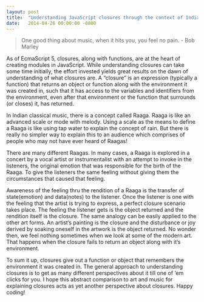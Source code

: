 ```yaml
---
layout: post
title:  "Understanding JavaScript closures through the context of Indian classical music and modern art"
date:   2014-04-26 00:00:00 -0800
---
```

> One good thing about music, when it hits you, you feel no pain. - Bob Marley

As of EcmaScript 5, closures, along with functions, are at the heart of creating modules in JavaScript. While understanding closures can take some time initially, the effort invested yields great results on the dawn of understanding of what closures are. A “closure” is an expression (typically a function) that returns an object or function along with the environment it was created in, such that it has access to the variables and identifiers from the environment, even after that environment or the function that surrounds (or closes) it, has returned.

In Indian classical music, there is a concept called Raaga. Raaga is like an advanced scale or mode with melody. Using a scale as the means to define a Raaga is like using tap water to explain the concept of rain. But there is really no simpler way to explain this to an audience which comprises of people who may not have ever heard of Raagas!

There are many different Raagas. In many cases, a Raaga is explored in a concert by a vocal artist or instrumentalist with an attempt to invoke in the listeners, the original emotion that was responsible for the birth of the Raaga. To give the listeners the same feeling without giving them the circumstances that caused that feeling.

Awareness of the feeling thru the rendition of a Raaga is the transfer of state(emotion) and data(notes) to the listener. Once the listener is one with the feeling that the artist is trying to express, a perfect closure scenario takes place. The feeling the listener gets is the object returned and the rendition itself is the closure. The same analogy can be easily applied to the other art forms. An artist’s painting is the closure and the disturbance or joy derived by soaking oneself in the artwork is the object returned. No wonder then, we feel nothing sometimes when we look at some of the modern art. That happens when the closure fails to return an object along with it’s environment.

To sum it up, closures give out a function or object that remembers the environment it was created in. The general approach to understanding closures is to get as many different perspectives about it till one of ‘em clicks for you. I hope this abstract comparison to art  and music for explaining closures acts as yet another perspective about closures. Happy coding!